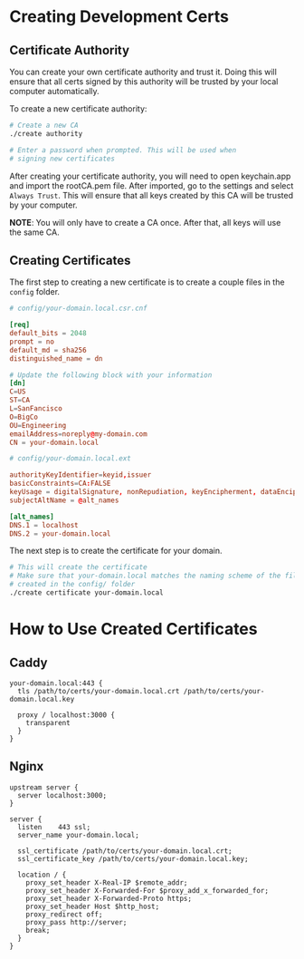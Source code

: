 # Creating Development Certs

## Certificate Authority

You can create your own certificate authority and trust it. Doing this will
ensure that all certs signed by this authority will be trusted by your local
computer automatically.

To create a new certificate authority:

```bash
# Create a new CA
./create authority

# Enter a password when prompted. This will be used when
# signing new certificates
```

After creating your certificate authority, you will need to open keychain.app
and import the rootCA.pem file. After imported, go to the settings and select
`Always Trust`. This will ensure that all keys created by this CA will be
trusted by your computer.

**NOTE**: You will only have to create a CA once. After that, all keys will
use the same CA.

## Creating Certificates

The first step to creating a new certificate is to create a couple files in the
`config` folder.

```conf
# config/your-domain.local.csr.cnf

[req]
default_bits = 2048
prompt = no
default_md = sha256
distinguished_name = dn

# Update the following block with your information
[dn]
C=US
ST=CA
L=SanFancisco
O=BigCo
OU=Engineering
emailAddress=noreply@my-domain.com
CN = your-domain.local
```

```conf
# config/your-domain.local.ext

authorityKeyIdentifier=keyid,issuer
basicConstraints=CA:FALSE
keyUsage = digitalSignature, nonRepudiation, keyEncipherment, dataEncipherment
subjectAltName = @alt_names

[alt_names]
DNS.1 = localhost
DNS.2 = your-domain.local
```

The next step is to create the certificate for your domain.

```bash
# This will create the certificate
# Make sure that your-domain.local matches the naming scheme of the files you
# created in the config/ folder
./create certificate your-domain.local
```

# How to Use Created Certificates

## Caddy

```caddy
your-domain.local:443 {
  tls /path/to/certs/your-domain.local.crt /path/to/certs/your-domain.local.key

  proxy / localhost:3000 {
    transparent
  }
}
```

## Nginx

```nginx
upstream server {
  server localhost:3000;
}

server {
  listen    443 ssl;
  server_name your-domain.local;

  ssl_certificate /path/to/certs/your-domain.local.crt;
  ssl_certificate_key /path/to/certs/your-domain.local.key;

  location / {
    proxy_set_header X-Real-IP $remote_addr;
    proxy_set_header X-Forwarded-For $proxy_add_x_forwarded_for;
    proxy_set_header X-Forwarded-Proto https;
    proxy_set_header Host $http_host;
    proxy_redirect off;
    proxy_pass http://server;
    break;
  }
}
```
